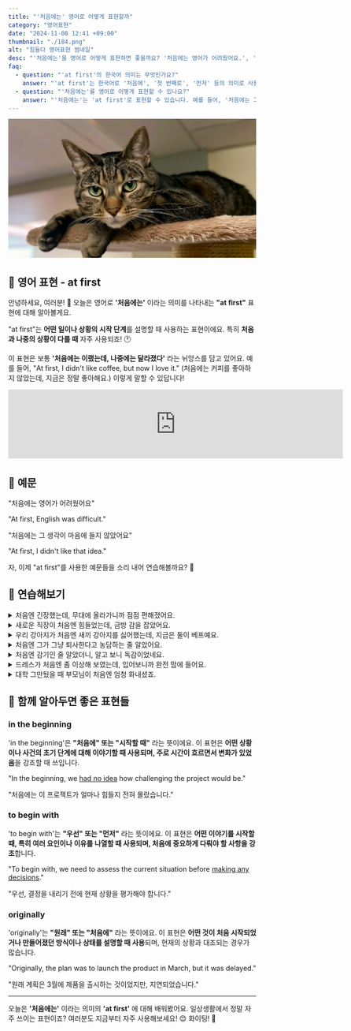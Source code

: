 ```yaml
---
title: "'처음에는' 영어로 어떻게 표현할까"
category: "영어표현"
date: "2024-11-08 12:41 +09:00"
thumbnail: "./184.png"
alt: "힘들다 영어표현 썸네일"
desc: "'처음에는'을 영어로 어떻게 표현하면 좋을까요? '처음에는 영어가 어려웠어요.', '처음에는 그 생각이 마음에 들지 않았어요.' 등을 영어로 표현하는 법을 배워봅시다. 다양한 예문을 통해서 연습하고 본인의 표현으로 만들어 보세요."
faq:
  - question: "'at first'의 한국어 의미는 무엇인가요?"
    answer: "'at first'는 한국어로 '처음에', '첫 번째로', '먼저' 등의 의미로 사용됩니다. 어떤 일이나 사건의 초기 상태를 설명할 때 주로 쓰입니다."
  - question: "'처음에는'를 영어로 어떻게 표현할 수 있나요?"
    answer: "'처음에는'는 'at first'로 표현할 수 있습니다. 예를 들어, '처음에는 그 아이디어가 좋다고 생각했어'는 'I thought the idea was good at first'로 말할 수 있습니다."
---
```


![고양이 클로즈업 사진](./184-1.jpeg)

## 🌟 영어 표현 - at first

안녕하세요, 여러분! 👋 오늘은 영어로 **'처음에는'** 이라는 의미를 나타내는 **"at first"** 표현에 대해 알아볼게요.

"at first"는 **어떤 일이나 상황의 시작 단계**를 설명할 때 사용하는 표현이에요. 특히 **처음과 나중의 상황이 다를 때** 자주 사용되죠! 🕐

이 표현은 보통 **'처음에는 이랬는데, 나중에는 달라졌다'** 라는 뉘앙스를 담고 있어요. 예를 들어, "At first, I didn't like coffee, but now I love it." (처음에는 커피를 좋아하지 않았는데, 지금은 정말 좋아해요.) 이렇게 말할 수 있답니다!

<iframe src="https://ads-partners.coupang.com/widgets.html?id=819055&template=carousel&trackingCode=AF7855282&subId=&width=680&height=140&tsource=" width="680" height="140" frameborder="0" scrolling="no" referrerpolicy="unsafe-url" browsingtopics></iframe>

## 📖 예문

"처음에는 영어가 어려웠어요"

"At first, English was difficult."

"처음에는 그 생각이 마음에 들지 않았어요"

"At first, I didn't like that idea."

자, 이제 "at first"를 사용한 예문들을 소리 내어 연습해볼까요? 🎯

## 💬 연습해보기

<details>
<summary>처음엔 긴장했는데, 무대에 올라가니까 점점 편해졌어요.</summary>
<span>She was nervous at first, then she started to feel more comfortable on stage.</span>
</details>

<details>
<summary>새로운 직장이 처음엔 힘들었는데, 금방 감을 잡았어요.</summary>
<span>The new job was challenging at first, but I <a href="/blog/in-english/020.get-the-hang-of-it/">got the hang of</a> it pretty quickly.</span>
</details>

<details>
<summary>우리 강아지가 처음엔 새끼 강아지를 싫어했는데, 지금은 둘이 베프예요.</summary>
<span>My dog didn't like the new puppy at first. Now they're best buddies.</span>
</details>

<details>
<summary>처음엔 그가 그냥 퇴사한다고 농담하는 줄 알았어요.</summary>
<span>At first, I thought he was joking about quitting his job.</span>
</details>

<details>
<summary>처음엔 감기인 줄 알았더니, 알고 보니 독감이었네요.</summary>
<span>At first, we thought it was just a cold, but it turned out to be the flu.</span>
</details>

<details>
<summary>드레스가 처음엔 좀 이상해 보였는데, 입어보니까 완전 맘에 들어요.</summary>
<span>The dress seemed a bit strange at first, but I absolutely fell in love with it after trying it on.</span>
</details>

<details>
<summary>대학 그만뒀을 때 부모님이 처음엔 엄청 화내셨죠.</summary>
<span>My parents were mad at first when I dropped out of college.</span>
</details>

## 🤝 함께 알아두면 좋은 표현들

### in the beginning

'in the beginning'은 **"처음에" 또는 "시작할 때"** 라는 뜻이에요. 이 표현은 **어떤 상황이나 사건의 초기 단계에 대해 이야기할 때 사용되며, 주로 시간이 흐르면서 변화가 있었음**을 강조할 때 쓰입니다.

"In the beginning, we [had no idea](/blog/in-english/187.have-no-idea/) how challenging the project would be."

"처음에는 이 프로젝트가 얼마나 힘들지 전혀 몰랐습니다."

### to begin with

'to begin with'는 **"우선" 또는 "먼저"** 라는 뜻이에요. 이 표현은 **어떤 이야기를 시작할 때, 특히 여러 요인이나 이유를 나열할 때 사용되며, 처음에 중요하게 다뤄야 할 사항을 강조**합니다.

"To begin with, we need to assess the current situation before [making any decisions](/blog/vocab-1/010.make-a-decision/)."

"우선, 결정을 내리기 전에 현재 상황을 평가해야 합니다."

### originally

'originally'는 **"원래" 또는 "처음에"** 라는 뜻이에요. 이 표현은 **어떤 것이 처음 시작되었거나 만들어졌던 방식이나 상태를 설명할 때 사용**되며, 현재의 상황과 대조되는 경우가 많습니다.

"Originally, the plan was to launch the product in March, but it was delayed."

"원래 계획은 3월에 제품을 출시하는 것이었지만, 지연되었습니다."

---

오늘은 **'처음에는'** 이라는 의미의 **'at first'** 에 대해 배워봤어요. 일상생활에서 정말 자주 쓰이는 표현이죠? 여러분도 지금부터 자주 사용해보세요! 😊 화이팅! 💪
